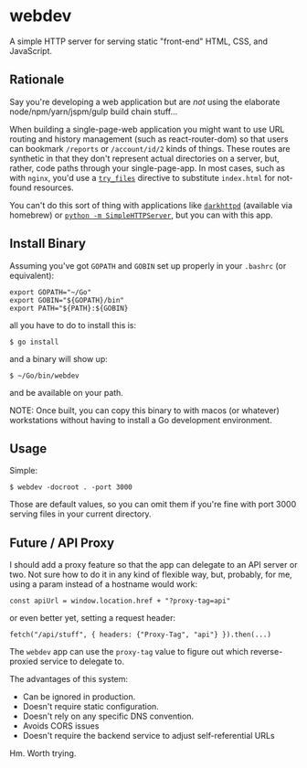 # webdev

A simple HTTP server for serving static "front-end" HTML, CSS, and JavaScript.

## Rationale

Say you're developing a web application but are _not_ using the elaborate node/npm/yarn/jspm/gulp build chain stuff...

When building a single-page-web application you might want to use URL routing and history management (such as react-router-dom) so that users can bookmark `/reports` or `/account/id/2` kinds of things. These routes are synthetic in that they don't represent actual directories on a server, but, rather, code paths through your single-page-app. In most cases, such as with `nginx`, you'd use a [`try_files`][tf] directive to substitute `index.html` for not-found resources.

You can't do this sort of thing with applications like [`darkhttpd`][dh] (available via homebrew) or [`python -m SimpleHTTPServer`][ps], but you can with this app.

## Install Binary

Assuming you've got `GOPATH` and `GOBIN` set up properly in your `.bashrc` (or equivalent):

    export GOPATH="~/Go"
    export GOBIN="${GOPATH}/bin"
    export PATH="${PATH}:${GOBIN}

all you have to do to install this is:

    $ go install

and a binary will show up:

    $ ~/Go/bin/webdev

and be available on your path.

NOTE: Once built, you can copy this binary to with macos (or whatever) workstations without having to install a Go development environment.

## Usage

Simple:

    $ webdev -docroot . -port 3000

Those are default values, so you can omit them if you're fine with port 3000 serving files in your current directory.

## Future / API Proxy

I should add a proxy feature so that the app can delegate to an API server or two. Not sure how to do it in any kind of flexible way, but, probably, for me, using a param instead of a hostname would work:

    const apiUrl = window.location.href + "?proxy-tag=api"

or even better yet, setting a request header:

    fetch("/api/stuff", { headers: {"Proxy-Tag", "api"} }).then(...)

The `webdev` app can use the `proxy-tag` value to figure out which reverse-proxied service to delegate to.

The advantages of this system:

* Can be ignored in production.
* Doesn't require static configuration.
* Doesn't rely on any specific DNS convention.
* Avoids CORS issues
* Doesn't require the backend service to adjust self-referential URLs

Hm. Worth trying.

[tf]: http://nginx.org/en/docs/http/ngx_http_core_module.html#try_files
[dh]: https://unix4lyfe.org/darkhttpd/
[ps]: http://2ality.com/2014/06/simple-http-server.html
